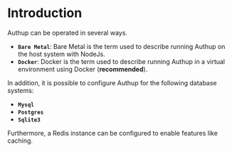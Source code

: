 # Introduction

Authup can be operated in several ways.
- **`Bare Metal`**: Bare Metal is the term used to describe running Authup on the host system with NodeJs.
- **`Docker`**: Docker is the term used to describe running Authup in a virtual environment using Docker (**recommended**).

In addition, it is possible to configure Authup for the following database systems:
- **`Mysql`**
- **`Postgres`**
- **`Sqlite3`**

Furthermore, a Redis instance can be configured to enable features like caching.
